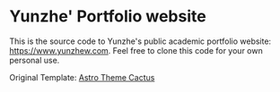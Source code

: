 # Yunzhe' Portfolio website

This is the source code to Yunzhe's public academic portfolio website: https://www.yunzhew.com. Feel free to clone this code for your own personal use.

Original Template: [Astro Theme Cactus](https://github.com/chrismwilliams/astro-theme-cactus)